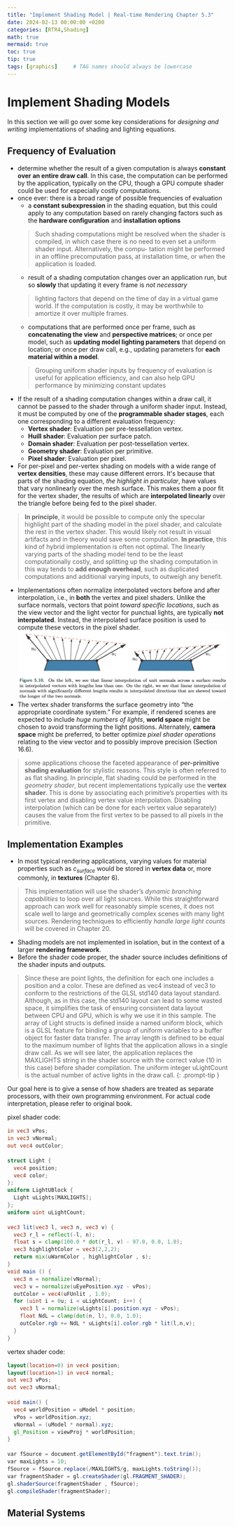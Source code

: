 ```yaml
---
title: "Implement Shading Model | Real-time Rendering Chapter 5.3"
date: 2024-02-13 00:00:00 +0200
categories: [RTR4,Shading]
math: true
mermaid: true
toc: true
tip: true
tags: [graphics]     # TAG names should always be lowercase
---
```

# Implement Shading Models
In this section we will go over some key considerations for *designing and writing* implementations of shading and lighting equations. 

## Frequency of Evaluation

- determine whether the result of a given computation is always **constant over an entire draw call**. In this case, the computation can be performed by the application, typically on the CPU, though a GPU compute shader could be used for especially costly computations.
- once ever: there is a broad range of possible frequencies of evaluation
  - a **constant subexpression** in the shading equation, but this could apply to any computation based on rarely changing factors such as the **hardware configuration** and **installation options**
  >Such shading computations might be resolved when the shader is compiled, in which case there is no need to even set a uniform shader input. Alternatively, the compu- tation might be performed in an offline precomputation pass, at installation time, or when the application is loaded.
  - result of a shading computation changes over an application run, but so **slowly** that updating it every frame is *not necessary*
  > lighting factors that depend on the time of day in a virtual game world. If the computation is costly, it may be worthwhile to amortize it over multiple frames.
  - computations that are performed once per frame, such as **concatenating the view** and **perspective matrices**; or once per model, such as **updating model lighting parameters** that depend on location; or once per draw call, e.g., updating parameters for **each material within a model**. 
  > Grouping uniform shader inputs by frequency of evaluation is useful for application efficiency, and can also help GPU performance by minimizing constant updates
- If the result of a shading computation changes within a draw call, it cannot be passed to the shader through a uniform shader input. Instead, it must be computed by one of the **programmable shader stages**, each one corresponding to a different evaluation frequency:
  - **Vertex shader**: Evaluation per pre-tessellation vertex.
  - **Huill shader**: Evaluation per surface patch.
  - **Domain shader**: Evaluation per post-tessellation vertex.
  - **Geometry shader**: Evaluation per primitive.
  - **Pixel shader**: Evaluation per pixel.
- For per-pixel and per-vertex shading on models with a wide range of **vertex densities**, these may cause different errors. It's because that parts of the shading equation, *the highlight in particular*, have values that vary nonlinearly over the mesh surface. This makes them a poor fit for the vertex shader, the results of which are **interpolated linearly** over the triangle before being fed to the pixel shader.
> **In principle**, it would be possible to compute only the specular highlight part of the
shading model in the pixel shader, and calculate the rest in the vertex shader. This would likely not result in visual artifacts and in theory would save some computation. 
> **In practice**, this kind of hybrid implementation is often not optimal. The linearly varying parts of the shading model tend to be the least computationally costly, and splitting up the shading computation in this way tends to **add enough overhead**, such as duplicated computations and additional varying inputs, to outweigh any benefit.
- Implementations often normalize interpolated vectors before and after interpolation, i.e., in **both** the vertex and pixel shaders. Unlike the surface normals, vectors that point *toward specific locations*, such as the view vector and the light vector for punctual lights, are typically **not interpolated**. Instead, the interpolated surface position is used to compute these vectors in the pixel shader. 
![picture 0](</images/截屏2024-02-13 13.19.37.png>)
- The vertex shader transforms the surface geometry into “the appropriate coordinate system.” For example, if rendered scenes are expected to include *huge numbers of lights*, **world space** might be chosen to avoid transforming the light positions. Alternately, **camera space** might be preferred, to better optimize *pixel shader operations* relating to the view vector and to possibly improve precision (Section 16.6).
> some applications choose the faceted appearance of **per-primitive shading evaluation** for stylistic reasons. This style is often referred to as flat shading. In principle, flat shading could be performed in the *geometry shader*, but recent implementations typically use the **vertex shader**. 
> This is done by associating each primitive’s properties with its first vertex and disabling vertex value interpolation. Disabling interpolation (which can be done for each vertex value separately) causes the value from the first vertex to be passed to all pixels in the primitive.
## Implementation Examples
- In most typical rendering applications, varying values for material properties such as $c_{surface}$ would be stored in **vertex data** or, more commonly, in **textures** (Chapter 6).
> This implementation will use the shader’s *dynamic branching capabilities* to loop over all light sources. While this straightforward approach can work well for reasonably simple scenes, it does not scale well to large and geometrically complex scenes with many light sources. Rendering techniques to efficiently *handle large light counts* will be covered in Chapter 20.

- Shading models are not implemented in isolation, but in the context of a larger **rendering framework**.
- Before the shader code proper, the shader source includes definitions of the shader inputs and outputs.

> Since these are point lights, the definition for each one includes a position and a color. These are defined as vec4 instead of vec3 to conform to the restrictions of the GLSL std140 data layout standard. Although, as in this case, the std140 layout can lead to some wasted space, it simplifies the task of ensuring consistent data layout between CPU and GPU, which is why we use it in this sample. The array of Light structs is defined inside a named uniform block, which is a GLSL feature for binding a group of uniform variables to a buffer object for faster data transfer. The array length is defined to be equal to the maximum number of lights that the application allows in a single draw call. As we will see later, the application replaces the MAXLIGHTS string in the shader source with the correct value (10 in this case) before shader compilation. The uniform integer uLightCount is the actual number of active lights in the draw call.
{: .prompt-tip }

Our goal here is to give a sense of how shaders are treated as separate processors, with their own programming environment. For actual code interpretation, please refer to original book.

pixel shader code:
```glsl
in vec3 vPos;
in vec3 vNormal; 
out vec4 outColor;

struct Light { 
  vec4 position;
  vec4 color; 
};
uniform LightUBlock {
  Light uLights[MAXLIGHTS];
};
uniform uint uLightCount;

vec3 lit(vec3 l, vec3 n, vec3 v) {
  vec3 r_l = reflect(-l, n);
  float s = clamp(100.0 * dot(r_l, v) - 97.0, 0.0, 1.0); 
  vec3 highlightColor = vec3(2,2,2);
  return mix(uWarmColor , highlightColor , s);
}
void main () {
  vec3 n = normalize(vNormal);
  vec3 v = normalize(uEyePosition.xyz - vPos);
  outColor = vec4(uFUnlit , 1.0);
  for (uint i = 0u; i < uLightCount; i++) {
    vec3 l = normalize(uLights[i].position.xyz - vPos); 
    float NdL = clamp(dot(n, l), 0.0, 1.0);
    outColor.rgb += NdL * uLights[i].color.rgb * lit(l,n,v);
  } 
}
```

vertex shader code:
```glsl
layout(location=0) in vec4 position; 
layout(location=1) in vec4 normal; 
out vec3 vPos;
out vec3 vNormal;

void main() {
  vec4 worldPosition = uModel * position; 
  vPos = worldPosition.xyz;
  vNormal = (uModel * normal).xyz; 
  gl_Position = viewProj * worldPosition;
}

var fSource = document.getElementById("fragment").text.trim(); 
var maxLights = 10;
fSource = fSource.replace(/MAXLIGHTS/g, maxLights.toString());
var fragmentShader = gl.createShader(gl.FRAGMENT_SHADER); 
gl.shaderSource(fragmentShader , fSource); 
gl.compileShader(fragmentShader);
```

## Material Systems
